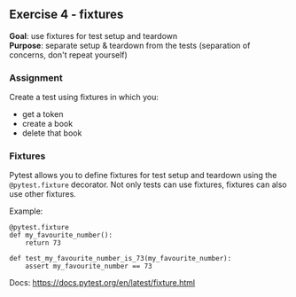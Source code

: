 ## Exercise 4 - fixtures
**Goal**: use fixtures for test setup and teardown  
**Purpose**: separate setup & teardown from the tests (separation of concerns,
don't repeat yourself)

### Assignment
Create a test using fixtures in which you:
- get a token
- create a book
- delete that book

### Fixtures
Pytest allows you to define fixtures for test setup and teardown using the
`@pytest.fixture` decorator.
Not only tests can use fixtures, fixtures can also use other fixtures.

Example:
```
@pytest.fixture
def my_favourite_number():
    return 73
    
def test_my_favourite_number_is_73(my_favourite_number):
    assert my_favourite_number == 73
```

Docs: https://docs.pytest.org/en/latest/fixture.html